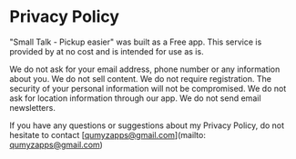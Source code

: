 # Privacy Policy #

"Small Talk - Pickup easier" was built as a Free app. This service is provided by at no cost and is intended for use as is.

We do not ask for your email address, phone number or any information about you.
We do not sell content.
We do not require registration.
The security of your personal information will not be compromised.
We do not ask for location information through our app.
We do not send email newsletters.

If you have any questions or suggestions about my Privacy Policy, do not hesitate to contact [qumyzapps@gmail.com](mailto: qumyzapps@gmail.com)